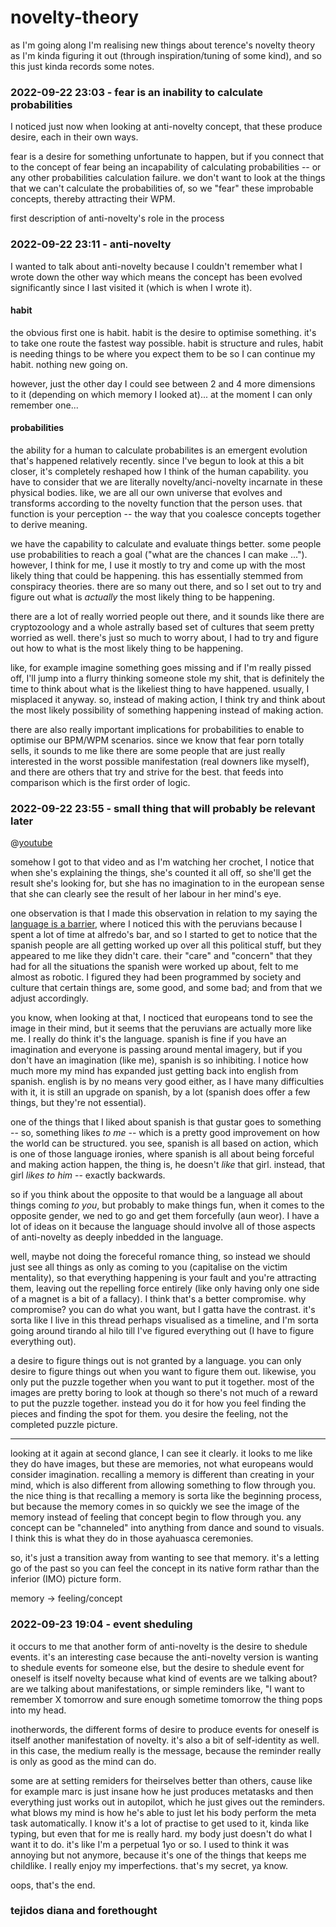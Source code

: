 # novelty-theory

as I'm going along I'm realising new things about terence's novelty theory as I'm kinda figuring it out (through inspiration/tuning of some kind), and so this just kinda records some notes.

### 2022-09-22 23:03 - fear is an inability to calculate probabilities

I noticed just now when looking at anti-novelty concept, that these produce desire, each in their own ways.

fear is a desire for something unfortunate to happen, but if you connect that to the concept of fear being an incapability of calculating probabilities -- or any other probabilities calculation failure. we don't want to look at the things that we can't calculate the probabilities of, so we "fear" these improbable concepts, thereby attracting their WPM.

first description of anti-novelty's role in the process

### 2022-09-22 23:11 - anti-novelty

I wanted to talk about anti-novelty because I couldn't remember what I wrote down the other way which means the concept has been evolved significantly since I last visited it (which is when I wrote it).

#### habit

the obvious first one is habit. habit is the desire to optimise something. it's to take one route the fastest way possible. habit is structure and rules, habit is needing things to be where you expect them to be so I can continue my habit. nothing new going on.

however, just the other day I could see between 2 and 4 more dimensions to it (depending on which memory I looked at)... at the moment I can only remember one...

#### probabilities

the ability for a human to calculate probabilites is an emergent evolution that's happened relatively recently. since I've begun to look at this a bit closer, it's completely reshaped how I think of the human capability. you have to consider that we are literally novelty/anci-novelty incarnate in these physical bodies. like, we are all our own universe that evolves and transforms according to the novelty function that the person uses. that function is your perception -- the way that you coalesce concepts together to derive meaning.

we have the capability to calculate and evaluate things better. some people use probabilities to reach a goal ("what are the chances I can make ..."). however, I think for me, I use it mostly to try and come up with the most likely thing that could be happening. this has essentially stemmed from conspiracy theories. there are so many out there, and so I set out to try and figure out what is *actually* the most likely thing to be happening.

there are a lot of really worried people out there, and it sounds like there are cryptozoology and a whole astrally based set of cultures that seem pretty worried as well. there's just so much to worry about, I had to try and figure out how to what is the most likely thing to be happening.

like, for example imagine something goes missing and if I'm really pissed off, I'll jump into a flurry thinking someone stole my shit, that is definitely the time to think about what is the likeliest thing to have happened. usually, I misplaced it anyway. so, instead of making action, I think try and think about the most likely possibility of something happening instead of making action.

there are also really important implications for probabilities to enable to optimise our BPM/WPM scenarios. since we know that fear porn totally sells, it sounds to me like there are some people that are just really interested in the worst possible manifestation (real downers like myself), and there are others that try and strive for the best. that feeds into comparison which is the first order of logic.

### 2022-09-22 23:55 - small thing that will probably be relevant later

@[youtube](https://youtu.be/9qn0dxJoN_Q)

somehow I got to that video and as I'm watching her crochet, I notice that when she's explaining the things, she's counted it all off, so she'll get the result she's looking for, but she has no imagination to in the european sense that she can clearly see the result of her labour in her mind's eye.

one observation is that I made this observation in relation to my saying the [language is a barrier](/random-thoughts.md#2022-09-22-2210---language-as-an-inhibitor), where I noticed this with the peruvians because I spent a lot of time at alfredo's bar, and so I started to get to notice that the spanish people are all getting worked up over all this political stuff, but they appeared to me like they didn't care. their "care" and "concern" that they had for all the situations the spanish were worked up about, felt to me almost as robotic. I figured they had been programmed by society and culture that certain things are, some good, and some bad; and from that we adjust accordingly.

you know, when looking at that, I nocticed that europeans tond to see the image in their mind, but it seems that the peruvians are actually more like me. I really do think it's the language. spanish is fine if you have an imagination and everyone is passing around mental imagery, but if you don't have an imagination (like me), spanish is so inhibiting. I notice how much more my mind has expanded just getting back into english from spanish. english is by no means very good either, as I have many difficulties with it, it is still an upgrade on spanish, by a lot (spanish does offer a few things, but they're not essential).

one of the things that I liked about spanish is that gustar goes to something -- so, something likes *to me* -- which is a pretty good improvement on how the world can be structured. you see, spanish is all based on action, which is one of those language ironies, where spanish is all about being forceful and making action happen, the thing is, he doesn't *like* that girl. instead, that girl *likes to him* -- exactly backwards.

so if you think about the opposite to that would be a language all about things coming *to you*, but probably to make things fun, when it comes to the opposite gender, we ned to go and get them forcefully (aun weor). I have a lot of ideas on it because the language should involve all of those aspects of anti-novelty as deeply inbedded in the language.

well, maybe not doing the foreceful romance thing, so instead we should just see all things as only as coming to you (capitalise on the victim mentality), so that everything happening is your fault and you're attracting them, leaving out the repelling force entirely (like only having only one side of a magnet is a bit of a fallacy). I think that's a better compromise. why compromise? you can do what you want, but I gatta have the contrast. it's sorta like I live in this thread perhaps visualised as a timeline, and I'm sorta going around tirando al hilo till I've figured everything out (I have to figure everything out).

a desire to figure things out is not granted by a language. you can only desire to figure things out when you want to figure them out. likewise, you only put the puzzle together when you want to put it together. most of the images are pretty boring to look at though so there's not much of a reward to put the puzzle together. instead you do it for how you feel finding the pieces and finding the spot for them. you desire the feeling, not the completed puzzle picture.

---

looking at it again at second glance, I can see it clearly. it looks to me like they do have images, but these are memories, not what europeans would consider imagination. recalling a memory is different than creating in your mind, which is also different from allowing something to flow through you. the nice thing is that recalling a memory is sorta like the beginning process, but because the memory comes in so quickly we see the image of the memory instead of feeling that concept begin to flow through you. any concept can be "channeled" into anything from dance and sound to visuals. I think this is what they do in those ayahuasca ceremonies.

so, it's just a transition away from wanting to see that memory. it's a letting go of the past so you can feel the concept in its native form rathar than the inferior (IMO) picture form.

memory -> feeling/concept

### 2022-09-23 19:04 - event sheduling

it occurs to me that another form of anti-novelty is the desire to shedule events. it's an interesting case because the anti-novelty version is wanting to shedule events for someone else, but the desire to shedule event for oneself is itself novelty because what kind of events are we talking about? are we talking about manifestations, or simple reminders like, "I want to remember X tomorrow and sure enough sometime tomorrow the thing pops into my head.

inotherwords, the different forms of desire to produce events for oneself is itself another manifestation of novelty. it's also a bit of self-identity as well. in this case, the medium really is the message, because the reminder really is only as good as the mind can do.

some are at setting remiders for theirselves better than others, cause like for example marc is just insane how he just produces metatasks and then everything just works out in autopilot, which he just gives out the reminders. what blows my mind is how he's able to just let his body perform the meta task automatically. I know it's a lot of practise to get used to it, kinda like typing, but even that for me is really hard. my body just doesn't do what I want it to do. it's like I'm a perpetual 1yo or so. I used to think it was annoying but not anymore, because it's one of the things that keeps me childlike. I really enjoy my imperfections. that's my secret, ya know.

oops, that's the end.

### tejidos diana and forethought
